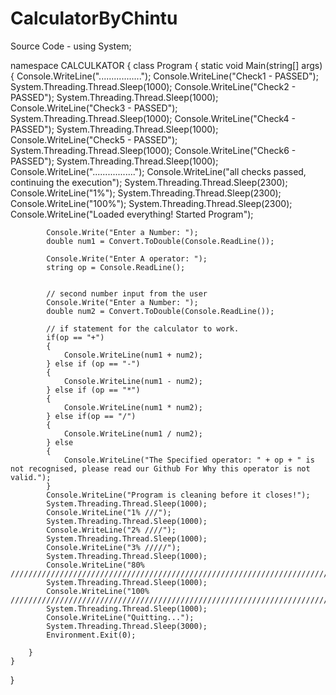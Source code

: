# CalculatorByChintu
Source Code - 
using System;

namespace CALCULKATOR
{
	class Program
	{
		static void Main(string[] args)
		{
			Console.WriteLine(".................");
			Console.WriteLine("Check1 - PASSED");
			System.Threading.Thread.Sleep(1000);
			Console.WriteLine("Check2 - PASSED");
			System.Threading.Thread.Sleep(1000);
			Console.WriteLine("Check3 - PASSED");
			System.Threading.Thread.Sleep(1000);
			Console.WriteLine("Check4 - PASSED");
			System.Threading.Thread.Sleep(1000);
			Console.WriteLine("Check5 - PASSED");
			System.Threading.Thread.Sleep(1000);
			Console.WriteLine("Check6 - PASSED");
			System.Threading.Thread.Sleep(1000);
			Console.WriteLine(".................");
			Console.WriteLine("all checks passed, continuing the execution");
			System.Threading.Thread.Sleep(2300);
			Console.WriteLine("1%");
			System.Threading.Thread.Sleep(2300);
			Console.WriteLine("100%");
			System.Threading.Thread.Sleep(2300);
			Console.WriteLine("Loaded everything! Started Program");

			Console.Write("Enter a Number: ");
			double num1 = Convert.ToDouble(Console.ReadLine());

			Console.Write("Enter A operator: ");
			string op = Console.ReadLine();


			// second number input from the user
			Console.Write("Enter a Number: ");
			double num2 = Convert.ToDouble(Console.ReadLine());

			// if statement for the calculator to work.
			if(op == "+")
			{
				Console.WriteLine(num1 + num2);
			} else if (op == "-")
			{
				Console.WriteLine(num1 - num2);
			} else if (op == "*")
			{
				Console.WriteLine(num1 * num2);
			} else if(op == "/")
			{
				Console.WriteLine(num1 / num2);
			} else
			{
				Console.WriteLine("The Specified operator: " + op + " is not recognised, please read our Github For Why this operator is not valid.");
			}
			Console.WriteLine("Program is cleaning before it closes!");
			System.Threading.Thread.Sleep(1000);
			Console.WriteLine("1% ///");
			System.Threading.Thread.Sleep(1000);
			Console.WriteLine("2% ////");
			System.Threading.Thread.Sleep(1000);
			Console.WriteLine("3% /////");
			System.Threading.Thread.Sleep(1000);
			Console.WriteLine("80% ///////////////////////////////////////////////////////////////////////////////////////////////");
			System.Threading.Thread.Sleep(1000);
			Console.WriteLine("100% /////////////////////////////////////////////////////////////////////////////////////////////////////////////////");
			System.Threading.Thread.Sleep(1000);
			Console.WriteLine("Quitting...");
			System.Threading.Thread.Sleep(3000);
			Environment.Exit(0);
			
		}
	}
}
